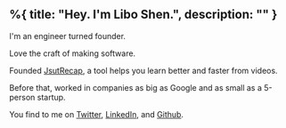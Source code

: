%{
  title: "Hey. I'm Libo Shen.",
  description: ""
}
---

I'm an engineer turned founder.

Love the craft of making software.

Founded [JsutRecap](https://justrecap.it), a tool helps you learn better and faster from videos.

Before that, worked in companies as big as Google and as small as a 5-person startup.

You find to me on [Twitter](https://x.com/liboshen), [LinkedIn](https://linkedin.com/in/libo-shen), and [Github](https://github.com/LiboShen).
